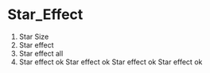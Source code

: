 # Star_Effect
1. Star Size
2. Star effect
3. Star effect all
4. Star effect ok
 Star effect ok
 Star effect ok
 Star effect ok
